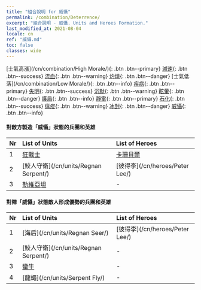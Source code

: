 ```yaml
---
title: "組合說明 for 威懾"
permalink: /combination/Deterrence/
excerpt: "組合說明 - 威懾. Units and Heroes Formation."
last_modified_at: 2021-08-04
locale: cn
ref: "威懾.md"
toc: false
classes: wide
---
```


  [士氣高漲](/cn/combination/High Morale/){: .btn .btn--primary} [減速](/cn/combination/Slow/){: .btn .btn--success} [流血](/cn/combination/Bleeding/){: .btn .btn--warning} [灼燒](/cn/combination/Burning/){: .btn .btn--danger} [士氣低落](/cn/combination/Low Morale/){: .btn .btn--info} [疾病](/cn/combination/Disease/){: .btn .btn--primary} [失明](/cn/combination/Blind/){: .btn .btn--success} [沉默](/cn/combination/Silence/){: .btn .btn--warning} [眩暈](/cn/combination/Stun/){: .btn .btn--danger} [護盾](/cn/combination/Shield/){: .btn .btn--info} [靜電](/cn/combination/Static/){: .btn .btn--primary} [石化](/cn/combination/Petrify/){: .btn .btn--success} [瘟疫](/cn/combination/Plague/){: .btn .btn--warning} [冰封](/cn/combination/Freeze/){: .btn .btn--danger} [威懾](/cn/combination/Deterrence/){: .btn .btn--info} 


#### 對敵方製造「威懾」狀態的兵團和英雄

  | Nr |  List of Units  | List of Heroes | 
  |:---|:----------------|:---------------| 
  | 1 | [狂戰士](/cn/units/Berserker/) | [卡珊貝爾](/cn/heroes/Cassanbel/) |
  | 2 | [鮫人守衛](/cn/units/Regnan Serpent/) | [彼得李](/cn/heroes/Peter Lee/) |
  | 3 | [勒維亞坦](/cn/units/Revyaratan/) | - |


#### 對陣「威懾」狀態敵人形成優勢的兵團和英雄

  | Nr |  List of Units  | List of Heroes | 
  |:---|:----------------|:---------------| 
  | 1 | [海后](/cn/units/Regnan Seer/) | [彼得李](/cn/heroes/Peter Lee/) |
  | 2 | [鮫人守衛](/cn/units/Regnan Serpent/) | - |
  | 3 | [蠻牛](/cn/units/Gorgon/) | - |
  | 4 | [龍蠅](/cn/units/Serpent Fly/) | - |
